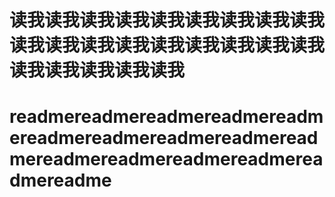 # 读我读我读我读我读我读我读我读我读我读我读我读我读我读我读我读我读我读我读我读我读我读我读我
# readmereadmereadmereadmereadmereadmereadmereadmereadmereadmereadmereadmereadmereadmereadmereadme
